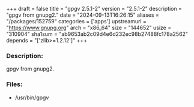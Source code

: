 +++
draft = false
title = "gpgv 2.5.1-2"
version = "2.5.1-2"
description = "gpgv from gnupg2."
date = "2024-09-13T16:26:15"
aliases = "/packages/152759"
categories = ['apps']
upstreamurl = "https://www.gnupg.org"
arch = "x86_64"
size = "144652"
usize = "310904"
sha1sum = "ab9653ab2c09d4e6d232ec98b27488fc178a2562"
depends = "['zlib>=1.2.12']"
+++
### Description: 
gpgv from gnupg2.

### Files: 
* /usr/bin/gpgv
